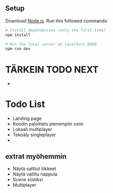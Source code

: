 
## Setup
Download [Node.js](https://nodejs.org/en/download/).
Run this followed commands:

``` bash
# Install dependencies (only the first time)
npm install

# Run the local server at localhost:8080
npm run dev
```

# TÄRKEIN TODO NEXT
- 
# Todo List
- Landing page
- Koodin paloittelu pienempiin osiin
- Lokaali multiplayer
- Tekoäly singleplayer
- 

## extrat myöhemmin
- Näytä sallitut liikkeet
- Näytä valittu nappula
- Scene siistiksi
- Multiplayer
